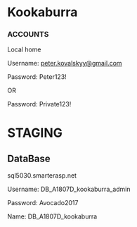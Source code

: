 # Kookaburra #

### ACCOUNTS ###

Local home

Username: peter.kovalskyy@gmail.com

Password: Peter123!

OR

Password: Private123!

# STAGING #
## DataBase ##

sql5030.smarterasp.net

Username: DB_A1807D_kookaburra_admin

Password: Avocado2017

Name: DB_A1807D_kookaburra